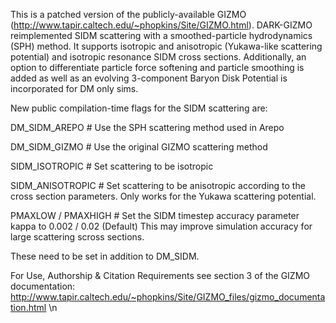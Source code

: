 This is a patched version of the publicly-available GIZMO (http://www.tapir.caltech.edu/~phopkins/Site/GIZMO.html). DARK-GIZMO reimplemented SIDM scattering with a smoothed-particle hydrodynamics (SPH) method. It supports isotropic and anisotropic (Yukawa-like scattering potential) and isotropic resonance SIDM cross sections. Additionally, an option to differentiate particle force softening and particle smoothing is added as well as an evolving 3-component Baryon Disk Potential is incorporated for DM only sims.

New public compilation-time flags for the SIDM scattering are:

DM_SIDM_AREPO # Use the SPH scattering method used in Arepo

DM_SIDM_GIZMO # Use the original GIZMO scattering method

SIDM_ISOTROPIC # Set scattering to be isotropic

SIDM_ANISOTROPIC # Set scattering to be anisotropic according to the cross section parameters. Only works for the Yukawa scattering potential. 

PMAXLOW / PMAXHIGH # Set the SIDM timestep accuracy parameter kappa to 0.002 / 0.02 (Default) This may improve simulation accuracy for large scattering scross sections. 


These need to be set in addition to DM_SIDM.

For Use, Authorship & Citation Requirements see section 3 of the GIZMO documentation: http://www.tapir.caltech.edu/~phopkins/Site/GIZMO_files/gizmo_documentation.html \n
